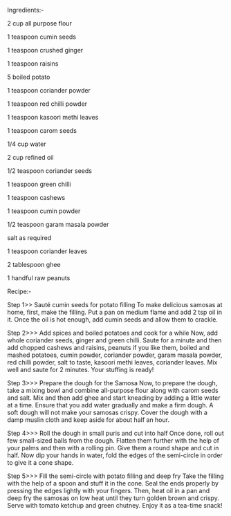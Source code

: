 Ingredients:-

2 cup all purpose flour

1 teaspoon cumin seeds

1 teaspoon crushed ginger

1 teaspoon raisins

5 boiled potato

1 teaspoon coriander powder

1 teaspoon red chilli powder

1 teaspoon kasoori methi leaves

1 teaspoon carom seeds

1/4 cup water

2 cup refined oil

1/2 teaspoon coriander seeds

1 teaspoon green chilli

1 teaspoon cashews

1 teaspoon cumin powder

1/2 teaspoon garam masala powder

salt as required

1 teaspoon coriander leaves

2 tablespoon ghee

1 handful raw peanuts

Recipe:-

Step 1>> Sauté cumin seeds for potato filling To make delicious samosas at home, first, make the filling. Put a pan on medium flame and add 2 tsp oil in it. Once the oil is hot enough, add cumin seeds and allow them to crackle.

Step 2>>> Add spices and boiled potatoes and cook for a while Now, add whole coriander seeds, ginger and green chilli. Saute for a minute and then add chopped cashews and raisins, peanuts if you like them, boiled and mashed potatoes, cumin powder, coriander powder, garam masala powder, red chilli powder, salt to taste, kasoori methi leaves, coriander leaves. Mix well and saute for 2 minutes. Your stuffing is ready!

Step 3>>> Prepare the dough for the Samosa Now, to prepare the dough, take a mixing bowl and combine all-purpose flour along with carom seeds and salt. Mix and then add ghee and start kneading by adding a little water at a time. Ensure that you add water gradually and make a firm dough. A soft dough will not make your samosas crispy. Cover the dough with a damp muslin cloth and keep aside for about half an hour.

Step 4>>> Roll the dough in small puris and cut into half Once done, roll out few small-sized balls from the dough. Flatten them further with the help of your palms and then with a rolling pin. Give them a round shape and cut in half. Now dip your hands in water, fold the edges of the semi-circle in order to give it a cone shape.

Step 5>>> Fill the semi-circle with potato filling and deep fry Take the filling with the help of a spoon and stuff it in the cone. Seal the ends properly by pressing the edges lightly with your fingers. Then, heat oil in a pan and deep fry the samosas on low heat until they turn golden brown and crispy. Serve with tomato ketchup and green chutney. Enjoy it as a tea-time snack!

